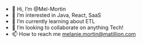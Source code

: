 - 👋 Hi, I’m @Mel-Mortin
- 👀 I’m interested in Java, React, SaaS
- 🌱 I’m currently learning about ETL
- 💞️ I’m looking to collaborate on anything Tech!
- 📫 How to reach me melanie.mortin@matillion.com

<!---
Mel-Mortin/Mel-Mortin is a ✨ special ✨ repository because its `README.md` (this file) appears on your GitHub profile.
You can click the Preview link to take a look at your changes.
--->
